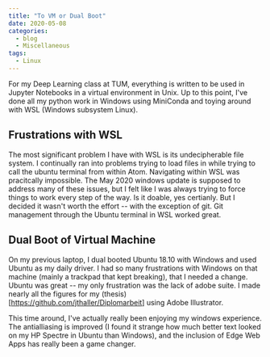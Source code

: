 ```yaml
---
title: "To VM or Dual Boot"
date: 2020-05-08
categories:
  - blog
  - Miscellaneous
tags:
  - Linux
---
```


For my Deep Learning class at TUM, everything is written to be used in Jupyter Notebooks in a virtual environment in Unix. Up to this point, I've done all my python work in Windows using MiniConda and toying around with WSL (Windows subsystem Linux). 

## Frustrations with WSL
The most significant problem I have with WSL is its undecipherable file system. I continually ran into problems trying to load files in while trying to call the ubuntu terminal from within Atom. Navigating within WSL was pracitcally impossible. The May 2020 windows update is supposed to address many of these issues, but I felt like I was always trying to force things to work every step of the way. Is it doable, yes certianly. But I decided it wasn't worth the effort -- with the exception of git. Git management through the Ubuntu terminal in WSL worked great.

## Dual Boot of Virtual Machine
On my previous laptop, I dual booted Ubuntu 18.10 with Windows and used Ubuntu as my daily driver. I had so many frustrations with Windows on that machine (mainly a trackpad that kept breaking), that I needed a change. Ubuntu was great -- my only frustration was the lack of adobe suite. I made nearly all the figures for my (thesis)[https://github.com/jthaller/Diplomarbeit] using Adobe Illustrator.

This time around, I've actually really been enjoying my windows experience. The antialliasing is improved (I found it strange how much better text looked on my HP Spectre in Ubuntu than Windows), and the inclusion of Edge Web Apps has really been a game changer.
